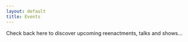 ```yaml
---
layout: default
title: Events
---
```


Check back here to discover upcoming reenactments, talks and shows...
